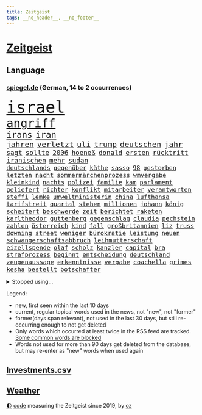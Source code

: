 ```yaml
---
title: Zeitgeist
tags: __no_header__, __no_footer__
---
```


# [Zeitgeist](https://oliz.io/zeitgeist/)

## Language

<h3><a href="https://www.spiegel.de" target="_blank">spiegel.de</a> (German, 14 to 2 occurrences)</h3>
<p style="font-family:monospace">
<span style="font-size:32pt"><a href="news_links.html#israel" class="current">israel</a></span>
<br>
<span style="font-size:23pt"><a href="news_links.html#angriff" class="current">angriff</a></span>
<br>
<span style="font-size:17pt"><a href="news_links.html#irans" class="current">irans</a></span>
<span style="font-size:17pt"><a href="news_links.html#iran" class="current">iran</a></span>
<br>
<span style="font-size:15pt"><a href="news_links.html#jahren" class="current">jahren</a></span>
<span style="font-size:15pt"><a href="news_links.html#verletzt" class="current">verletzt</a></span>
<span style="font-size:15pt"><a href="news_links.html#uli" class="current">uli</a></span>
<span style="font-size:15pt"><a href="news_links.html#trump" class="current">trump</a></span>
<span style="font-size:15pt"><a href="news_links.html#deutschen" class="current">deutschen</a></span>
<span style="font-size:15pt"><a href="news_links.html#jahr" class="current">jahr</a></span>
<br>
<span style="font-size:13pt"><a href="news_links.html#sagt" class="current">sagt</a></span>
<span style="font-size:13pt"><a href="news_links.html#sollte" class="current">sollte</a></span>
<span style="font-size:13pt"><a href="news_links.html#2006" class="current">2006</a></span>
<span style="font-size:13pt"><a href="news_links.html#hoeneß" class="current">hoeneß</a></span>
<span style="font-size:13pt"><a href="news_links.html#donald" class="current">donald</a></span>
<span style="font-size:13pt"><a href="news_links.html#ersten" class="current">ersten</a></span>
<span style="font-size:13pt"><a href="news_links.html#rücktritt" class="current">rücktritt</a></span>
<span style="font-size:13pt"><a href="news_links.html#iranischen" class="current">iranischen</a></span>
<span style="font-size:13pt"><a href="news_links.html#mehr" class="current">mehr</a></span>
<span style="font-size:13pt"><a href="news_links.html#sudan" class="current">sudan</a></span>
<br>
<span style="font-size:12pt"><a href="news_links.html#deutschlands" class="current">deutschlands</a></span>
<span style="font-size:12pt"><a href="news_links.html#gegenüber" class="current">gegenüber</a></span>
<span style="font-size:12pt"><a href="news_links.html#käthe" class="new">käthe</a></span>
<span style="font-size:12pt"><a href="news_links.html#sasso" class="new">sasso</a></span>
<span style="font-size:12pt"><a href="news_links.html#98" class="current">98</a></span>
<span style="font-size:12pt"><a href="news_links.html#gestorben" class="current">gestorben</a></span>
<span style="font-size:12pt"><a href="news_links.html#letzten" class="current">letzten</a></span>
<span style="font-size:12pt"><a href="news_links.html#nacht" class="current">nacht</a></span>
<span style="font-size:12pt"><a href="news_links.html#sommermärchenprozess" class="current">sommermärchenprozess</a></span>
<span style="font-size:12pt"><a href="news_links.html#wmvergabe" class="new">wmvergabe</a></span>
<span style="font-size:12pt"><a href="news_links.html#kleinkind" class="current">kleinkind</a></span>
<span style="font-size:12pt"><a href="news_links.html#nachts" class="current">nachts</a></span>
<span style="font-size:12pt"><a href="news_links.html#polizei" class="current">polizei</a></span>
<span style="font-size:12pt"><a href="news_links.html#familie" class="current">familie</a></span>
<span style="font-size:12pt"><a href="news_links.html#kam" class="current">kam</a></span>
<span style="font-size:12pt"><a href="news_links.html#parlament" class="current">parlament</a></span>
<span style="font-size:12pt"><a href="news_links.html#geliefert" class="current">geliefert</a></span>
<span style="font-size:12pt"><a href="news_links.html#richter" class="current">richter</a></span>
<span style="font-size:12pt"><a href="news_links.html#konflikt" class="current">konflikt</a></span>
<span style="font-size:12pt"><a href="news_links.html#mitarbeiter" class="current">mitarbeiter</a></span>
<span style="font-size:12pt"><a href="news_links.html#verantworten" class="current">verantworten</a></span>
<span style="font-size:12pt"><a href="news_links.html#steffi" class="current">steffi</a></span>
<span style="font-size:12pt"><a href="news_links.html#lemke" class="current">lemke</a></span>
<span style="font-size:12pt"><a href="news_links.html#umweltministerin" class="new">umweltministerin</a></span>
<span style="font-size:12pt"><a href="news_links.html#china" class="current">china</a></span>
<span style="font-size:12pt"><a href="news_links.html#lufthansa" class="current">lufthansa</a></span>
<span style="font-size:12pt"><a href="news_links.html#tarifstreit" class="current">tarifstreit</a></span>
<span style="font-size:12pt"><a href="news_links.html#quartal" class="new">quartal</a></span>
<span style="font-size:12pt"><a href="news_links.html#stehen" class="current">stehen</a></span>
<span style="font-size:12pt"><a href="news_links.html#millionen" class="current">millionen</a></span>
<span style="font-size:12pt"><a href="news_links.html#johann" class="current">johann</a></span>
<span style="font-size:12pt"><a href="news_links.html#könig" class="current">könig</a></span>
<span style="font-size:12pt"><a href="news_links.html#scheitert" class="current">scheitert</a></span>
<span style="font-size:12pt"><a href="news_links.html#beschwerde" class="current">beschwerde</a></span>
<span style="font-size:12pt"><a href="news_links.html#zeit" class="current">zeit</a></span>
<span style="font-size:12pt"><a href="news_links.html#berichtet" class="current">berichtet</a></span>
<span style="font-size:12pt"><a href="news_links.html#raketen" class="current">raketen</a></span>
<span style="font-size:12pt"><a href="news_links.html#karltheodor" class="new">karltheodor</a></span>
<span style="font-size:12pt"><a href="news_links.html#guttenberg" class="new">guttenberg</a></span>
<span style="font-size:12pt"><a href="news_links.html#gegenschlag" class="current">gegenschlag</a></span>
<span style="font-size:12pt"><a href="news_links.html#claudia" class="current">claudia</a></span>
<span style="font-size:12pt"><a href="news_links.html#pechstein" class="new">pechstein</a></span>
<span style="font-size:12pt"><a href="news_links.html#zahlen" class="current">zahlen</a></span>
<span style="font-size:12pt"><a href="news_links.html#österreich" class="current">österreich</a></span>
<span style="font-size:12pt"><a href="news_links.html#kind" class="current">kind</a></span>
<span style="font-size:12pt"><a href="news_links.html#fall" class="current">fall</a></span>
<span style="font-size:12pt"><a href="news_links.html#großbritannien" class="current">großbritannien</a></span>
<span style="font-size:12pt"><a href="news_links.html#liz" class="current">liz</a></span>
<span style="font-size:12pt"><a href="news_links.html#truss" class="new">truss</a></span>
<span style="font-size:12pt"><a href="news_links.html#downing" class="new">downing</a></span>
<span style="font-size:12pt"><a href="news_links.html#street" class="current">street</a></span>
<span style="font-size:12pt"><a href="news_links.html#weniger" class="current">weniger</a></span>
<span style="font-size:12pt"><a href="news_links.html#bürokratie" class="current">bürokratie</a></span>
<span style="font-size:12pt"><a href="news_links.html#leistung" class="current">leistung</a></span>
<span style="font-size:12pt"><a href="news_links.html#neuen" class="current">neuen</a></span>
<span style="font-size:12pt"><a href="news_links.html#schwangerschaftsabbruch" class="current">schwangerschaftsabbruch</a></span>
<span style="font-size:12pt"><a href="news_links.html#leihmutterschaft" class="new">leihmutterschaft</a></span>
<span style="font-size:12pt"><a href="news_links.html#eizellspende" class="new">eizellspende</a></span>
<span style="font-size:12pt"><a href="news_links.html#olaf" class="current">olaf</a></span>
<span style="font-size:12pt"><a href="news_links.html#scholz" class="current">scholz</a></span>
<span style="font-size:12pt"><a href="news_links.html#kanzler" class="current">kanzler</a></span>
<span style="font-size:12pt"><a href="news_links.html#capital" class="new">capital</a></span>
<span style="font-size:12pt"><a href="news_links.html#bra" class="new">bra</a></span>
<span style="font-size:12pt"><a href="news_links.html#strafprozess" class="new">strafprozess</a></span>
<span style="font-size:12pt"><a href="news_links.html#beginnt" class="current">beginnt</a></span>
<span style="font-size:12pt"><a href="news_links.html#entscheidung" class="current">entscheidung</a></span>
<span style="font-size:12pt"><a href="news_links.html#deutschland" class="current">deutschland</a></span>
<span style="font-size:12pt"><a href="news_links.html#zeugenaussage" class="current">zeugenaussage</a></span>
<span style="font-size:12pt"><a href="news_links.html#erkenntnisse" class="current">erkenntnisse</a></span>
<span style="font-size:12pt"><a href="news_links.html#vergabe" class="current">vergabe</a></span>
<span style="font-size:12pt"><a href="news_links.html#coachella" class="new">coachella</a></span>
<span style="font-size:12pt"><a href="news_links.html#grimes" class="new">grimes</a></span>
<span style="font-size:12pt"><a href="news_links.html#kesha" class="new">kesha</a></span>
<span style="font-size:12pt"><a href="news_links.html#bestellt" class="current">bestellt</a></span>
<span style="font-size:12pt"><a href="news_links.html#botschafter" class="current">botschafter</a></span>
</p>
<details>
<summary>Stopped using...</summary>
<p class="former" style="font-size:12pt">
covid(1271) kennen(1271) ruf(1271) 5(1270) flugzeuge(1270) prüft(1270) anleger(1269) bekam(1269) cristiano(1269) führerschein(1269) ifoinstitut(1269) ronaldo(1269) befürchten(1268) insgesamt(1268) linie(1268) wechseln(1268) arbeitnehmer(1267) aufnehmen(1267) landgericht(1267) neuseeland(1267) verstorbenen(1267) berg(1266) beschäftigten(1266) verpflichtet(1266) weiße(1266) bochum(1265) freundin(1265) vollständig(1265) bitte(1264) kauf(1264) medikamente(1264) belastet(1263) länge(1263) manager(1263) messi(1263) militärs(1263) phase(1263) überwinden(1263) bewährungsstrafe(1262) bielefeld(1262) gäste(1262) vermuten(1262) anspruch(1261) australische(1261) begründung(1261) extreme(1261) for(1261) rat(1261) teams(1261) 12(1260) aufruf(1260) freiheitsstrafe(1260) hubschrauber(1260) lehnen(1260) wiederholt(1260) abstimmen(1259) bezahlt(1259) wirtschaftsministerium(1259) aufgegeben(1258) bremer(1258) lebens(1258) nahverkehr(1258) entscheidend(1257) hotel(1257) löste(1257) zuständige(1257) stadion(1256) täglich(1256) brutal(1255) sinnvoll(1255) still(1255) wochenlang(1255) besuchen(1254) hölle(1254) regiert(1254) appell(1253) jüngere(1251) sinn(1251) 1000(1250) belegen(1248) schaffte(1248) distanz(1247) gefangene(1247) rollt(1247) aufhalten(1246) nah(1246) berühmten(1245) lücke(1245) ähnlich(1245) trug(1243) letztes(1241) nasa(1241) analysiert(1239) klasse(1237) prognose(1237) top(1236) automatisch(1234) zeigten(1233) papier(1232) dauert(1231) gebieten(1216) rakete(1212) ungewöhnlichen(1210) umbau(1173) gezielt(1149) belästigung(1141) günstig(1117) hochschulen(1111) investor(1098) lahm(1095) long(1093) abgestürzt(1090) rumänien(1087) geehrt(1074) jahresende(1029) seither(1009) lebensmitteln(1008) kleidung(1007) kümmern(1000) tour(992) bundesanwaltschaft(990) autoren(988) erfolgreichste(972) 120(966) konzerns(958) musks(957) exil(954) dax(945) moderner(943) übertragen(942) schlafen(935) hawaii(933) nachmittag(931) gewandt(921) bekräftigt(912) spiegelkorrespondent(912) kursieren(906) kurze(899) zentralen(893) magazin(887) lieferungen(874) rande(867) meta(854) unserem(853) erwiesen(842) öffentlichrechtlichen(836) symbol(824) geschah(822) hochzeit(817) hinzu(814) verschwinden(812) soldat(809) überwachung(804) streiken(796) herausgefunden(787) pekings(787) krankheiten(784) brüder(775) aufhören(773) schülern(769) mbappé(764) künstlerin(739) königsklasse(729) antisemitische(708) erfurt(684) hitze(679) mordfall(677) weltverband(674) mitarbeitende(666) hadert(664) joshua(658) jimmy(653) spitzt(651) ängste(646) deutsch(640) braun(634) 81(632) schwächelt(628) rettungsaktion(625) usmilitär(621) globalen(612) subventionen(602) werben(602) traten(599) protestbewegung(598) nation(597) strenge(594) bach(593) boni(578) tobias(578) farben(574) monika(556) praktisch(554) indiens(550) begegnung(545) dokumentieren(545) erleichtern(543) scheinbar(542) wählt(542) staatsanwalt(540) urteilt(539) wohnungsbau(538) lionel(537) razzien(533) manipuliert(526) kohl(524) 23jährige(522) desinformation(520) spacex(515) geschmack(514) äußerung(510) ulm(503) finanzaufsicht(496) pistole(496) liberale(490) gast(489) lauter(489) technische(485) airbus(483) wiederholen(479) 1991(478) saarlouis(478) manipulierte(474) größeren(471) hürde(466) mag(463) rekordhoch(462) vergab(455) veränderte(451) geschadet(446) ausstand(443) aussieht(441) reihen(438) bewahren(437) übungen(435) 52(430) ständig(428) technologie(428) vorstandschef(425) baden(422) leon(422) heran(419) manöver(414) vorwurfs(414) unruhe(409) 150000(408) tarifverhandlungen(408) wegner(398) 30000(391) laden(388) atomwaffen(384) betreiben(384) begangen(382) 15jährigen(381) gejagt(380) statistischen(379) gewartet(375) verstärken(374) älteren(373) überwunden(373) beides(369) hauseigentümer(369) 88(367) spektakulärer(367) portal(366) konkurrent(365) schnellere(364) mannheim(363) asylpolitik(361) wrack(360) heutige(358) höhenflug(358) behaupten(355) verlobt(354) amtsinhaber(349) fußballverband(349) konkret(346) helmut(345) zeitung(345) usamerikanische(340) fühlte(339) getrieben(339) chicago(338) samuel(338) unterbrochen(329) rad(327) dir(324) kretschmer(324) spaniens(324) explodiert(323) versteckt(323) arabischen(320) arktis(320) ken(320) natur(316) drogenhandel(315) vorgenommen(315) angelegt(311) gewannen(308) jüdischer(307) partien(307) organisationen(302) bundeshaushalt(301) treu(301) verfassung(301) objekte(300) wuchs(297) befürchtete(296) familienvater(296) gegners(295) herkunft(294) 38jähriger(291) kylian(289) zwanzig(289) budget(288) sanieren(287) 77(286) gelaufen(286) zügen(285) gündoğan(284) i̇lkay(284) vertreten(283) fernwärme(282) schleppend(279) greta(276) thunberg(276) ausreichend(273) ehre(272) verlief(272) anträge(271) abu(267) rekonstruiert(267) vertrauter(267) blumen(264) luka(264) marokko(260) postbank(259) schwedens(259) zwölfjährige(259) bodensee(258) bewerbungen(257) klassische(256) verfilmt(256) atlanta(255) beigesetzt(255) übereinstimmenden(255) üppige(254) einzuführen(253) wertschätzung(252) dhabi(251) warmen(248) kultusminister(247) oppenheimer(245) wirtschaftsweise(241) erfinden(240) psyche(240) exklusive(237) abzusetzen(235) betriebe(235) ungefährlich(235) jungs(234) wissenschaftlich(234) zweifelt(233) unerwartet(232) reicher(231) baubranche(230) pablo(230) stoppte(229) gebürtige(227) erpressung(224) sicherheitsrat(224) ausnahmezustand(221) 42(219) effekte(218) ehrung(218) betrachten(217) detaillierte(217) ärgert(217) schwachen(216) unterkunft(215) teslas(211) bedauert(210) lahmlegen(210) american(209) gamer(209) videoapp(209) feste(208) dient(207) erstattet(205) young(204) fsv(203) zivilbevölkerung(203) 83jährige(201) deine(201) explodierte(200) neuesten(200) klimageld(199) gastronomie(197) höhle(197) leitung(195) uwe(195) achtzigerjahren(194) anschein(194) dallas(194) dončić(193) jugendstrafe(192) letztlich(192) preisverleihung(191) zulauf(191) charlie(190) übernahm(188) zugverkehr(186) sanften(185) serbiens(185) demokratischen(184) eindämmen(184) eustaaten(184) fußballweltmeister(184) norwegischen(184) geklappt(183) winters(182) profiteure(181) bulls(178) störungen(178) verhalf(178) darstellung(177) schlicht(177) anja(176) daneben(176) index(176) sibirien(176) untergegangen(176) volle(176) weinen(176) weltgrößte(176) branson(175) journal(175) popkultur(175) raumstation(175) verleihen(174) ablehnung(173) andrij(173) begründet(171) gelebt(171) instrument(170) gehindert(169) gravierenden(168) treibstofflager(168) flüchtlingsunterkunft(167) taugen(167) fähigkeiten(166) usrepräsentantenhaus(166) 2035(165) 41jährige(165) asylverfahren(164) ausfälle(162) inselkette(162) fahrwerk(160) rennstall(160) gerätselt(159) migrationshintergrund(159) vermittlung(159) neuerungen(158) umwege(158) angegangen(157) exchef(157) kracht(156) ratschläge(156) wenden(156) propalästinensische(155) sympathien(155) hinterzogen(154) night(153) rudolf(153) bundes(152) hamaskommandeur(152) 1100(151) dokument(151) flugverkehr(151) vorläufige(151) kilometern(150) onlineplattformen(150) zölle(150) zuschauern(149) abschneiden(147) bereiten(147) hof(147) neonazis(147) 270(146) inspiration(145) warnstreik(145) berlinmitte(144) engere(144) führerscheinprüfung(143) marc(143) solidarisieren(143) 45jährige(142) einheitliche(142) länderchefs(142) muslimen(142) eskalationen(141) hindern(141) kiboom(141) monatlich(141) neigen(140) pickup(140) adam(139) aktienmarkt(139) konditionen(139) sahen(139) ernsthafte(138) ingenieur(138) júnior(137) empfehlungen(136) 29jähriger(135) websites(135) eminem(134) jährliche(134) verkleidet(134) adele(133) stille(133) eautobauer(132) itzehoe(132) nuklearwaffen(132) habecks(131) jegliche(131) landtags(131) ukrainern(131) airports(130) usamerikanischen(130) ähnliches(130) bundesamts(129) siegtor(129) sowjetunion(128) mavericks(126) autorität(125) sicherheitspersonal(125) student(125) webb(125) gedenkfeier(124) prämie(124) selbstverteidigung(124) weltraumteleskop(124) zugreifen(124) ausschlussverfahren(123) einsame(123) muhammad(123) bundeskriminalamt(122) gespalten(122) bahnstreik(121) bewältigen(121) petra(121) siegerin(121) wahnsinn(121) taurusfrage(120) hingerichtet(119) ruht(119) wobei(119) abgewickelt(118) betreut(118) haley(118) nikki(118) präsidentschaftskandidatur(118) verstört(118) weine(118) bundestags(117) deckt(116) längeren(116) endgültige(115) nass(115) pia(115) bundesligisten(114) onlinewerbung(114) selbstbestimmung(114) norbert(113) oscarpreisträgerin(113) ryan(113) exprofi(112) hausbau(112) kopfschmerzen(112) regierungskoalition(112) siegesserie(112) komponisten(111) skispringen(111) beteiligen(110) altman(109) doku(108) erleichterung(108) pentagon(108) schleswigholsteinischen(108) starkem(107) unruhen(107) verhältnisse(107) weiblich(107) carlo(106) erfinder(106) flugreisende(106) player(106) podest(106) versteck(106) weitreichende(106) bewohnern(105) biathletin(105) fertigung(105) saisonauftakt(105) paula(104) 42jährige(103) gucci(103) klavier(103) uspolitiker(103) wahre(103) aden(101) comingout(101) lastenräder(101) herstellen(100) flagge(99) kontrollgremium(99) nuklearer(99) zögert(99) überschreiten(99) co₂speicherung(98) geschäftsmodelle(98) gregoritsch(98) inszenierung(98) stilikone(98) tate(98) widersacher(98) investment(96) skispringer(96) füllen(95) brehme(94) durchgeführt(94) eingegangen(94) eulieferkettengesetz(94) unbesetzt(94) viertelfinale(94) fortnite(93) highlights(93) kyoto(93) sekeinsatz(93) untergrund(93) eingezogen(92) vorwahlen(92) geringere(91) hungern(91) iss(91) malte(91) niklas(91) süle(91) verbrennungsmotor(91) frühzeitig(90) grande(90) hilfreich(90) menschenhandel(90) pottwal(90) traumjob(90) überragte(90) absehbare(89) ausgenutzt(89) ausläuft(89) beitrittsgespräche(89) erfahrene(89) grundschülern(89) mitteilung(89) personenverkehr(89) protestaktionen(89) rumäniens(89) schaffe(89) schwarzgrün(89) stadtplaner(89) ärgern(89) act(88) bauernverband(88) baumarkt(88) brooklyn(88) erarbeiten(88) schreckschusswaffe(88) bootsunglück(87) formulierungen(87) verschwörung(87) abruptes(86) aussteigerin(86) klubwm(86) schlachtfeld(86) bunker(85) doll(85) geländegewinne(85) heiratsantrag(85) huthimiliz(85) missbrauchsfälle(85) provokation(85) arbeitskämpfe(84) berücksichtigt(84) kopfgeld(84) notorischen(84) profiboxer(84) wachsendem(84) weltgemeinschaft(84) abwasser(83) berühren(83) kameramann(83) körperlich(83) militärdienst(83) oldies(83) ranghohes(83) skilanglauf(83) beisammen(82) rico(82) verstörende(82) appstore(81) ausgestellt(81) entstandene(81) true(81) ampeln(80) drohten(80) geldanlage(80) traditionen(80) chocolat(79) dazwischen(79) einwegplastik(79) militärallianz(79) patriarchat(79) elektromodell(78) huthiangriffen(78) pornhub(78) schwerverletzten(78) segen(78) stripchat(78) xvideos(78) 47jähriger(77) flugzeugs(77) unangenehm(77) untersuchungskommission(77) verkäufern(77) ilkay(76) motorsportchef(76) rentenreform(76) schreckens(76) verstorbene(76) verbandspräsident(75) bedrängt(74) bürgerrat(74) erziehung(74) françoise(74) hauch(74) informieren(74) lamberty(74) nets(74) plattner(74) sonnensystem(74) 276(73) doppelsieg(73) hollywoods(73) playoffkurs(73) zeitenwende(73) babybauch(72) informationskrieg(72) ramona(72) antalya(71) auseinandergebaut(71) einzigartigen(71) eon(71) fluglinien(71) gegenkandidaten(71) lecker(71) pontifex(71) vorabend(71) zuwendungen(71) feminismus(70) günstigeren(70) niedersächsische(70) rüsten(70) sirenen(70) übung(70) abgetaucht(69) ausgerutscht(69) co₂preis(69) eisbären(69) gemüter(69) hennig(69) jinpings(69) kaffeemaschine(69) kampfpause(69) kranken(69) pott(69) sinkflug(69) triebwerk(69) carvalho(68) gelb(68) gesprächsbereit(68) hilfskorridor(68) högl(68) landebahn(68) volkskongress(68) wehrbeauftragte(68) 737(67) anpassung(67) bauernhof(67) dreist(67) gottes(67) leidenschaftlich(67) thermometer(67) vorbereiten(67) alkoholfreie(66) landwirt(66) senatorin(66) vision(66) bauernverbände(65) durststrecke(65) erezepte(65) jahrmillionen(65) lovestory(65) ohrfeige(65) senator(65) örtliche(65) chloé(64) eindeutigen(64) französin(64) geringe(64) gesundheitsanwendungen(64) kompass(64) lily(64) lokführerstreik(64) margarine(64) oscar(64) route(64) satelliten(64) trab(64) wirtschaftsflaute(64) gdlstreik(63) houston(63) schneesturm(63) ute(63) bestsellerautor(62) dating(62) arbeitsleben(61) beschädigen(61) hunderter(61) indes(61) mahnung(61) rhetorischen(61) teamchef(61) unwohl(61) berühmteste(60) bestürzung(60) gehweg(60) gittern(60) legitim(60) 900(59) berufstätige(59) deutschlandweit(59) internat(59) schläft(59) sommermärchen(59) 2028(58) daheim(58) immun(58) notlandung(58) rundfunk(58) schnellsten(58) survive(58) gefühlt(57) hang(57) hexe(57) partnerschaften(57) rentenversicherung(57) dolphins(56) drittstaatenlösung(56) familienunternehmen(56) gosling(56) kansas(56) kohlekraftwerk(56) offizier(56) startplatz(56) theorien(56) warnten(56) zielort(56) übertroffen(56) ancelotti(55) angesetzt(55) insolvente(55) picasso(55) usschiff(55) biosprit(54) demonstrierten(54) go(54) heile(54) prallte(54) rematch(54) vollzeit(54) wiegelt(54) 1984(53) aufenthalt(53) darlehen(53) playboy(53) tenor(53) unheimliche(53) verglühen(53) bürokratischen(52) downey(52) fahrtauglichkeitstest(52) jr(52) nationalpark(52) spendenkampagne(52) trauung(52) vielversprechende(52) freute(51) great(51) hallen(51) karibik(51) konkurrentin(51) kritischem(51) nordic(51) tuesday(51) umweg(51) verprügelt(51) australier(50) begeisterte(50) brosnan(50) gespött(50) natogeneralsekretär(50) pierce(50) potsdamer(50) provisorischen(50) reimann(50) simone(50) weint(50) überzogen(50) bundesligahistorie(49) galaxie(49) kater(49) kämen(49) vorgeschlagen(49) begehrten(48) einzigartig(48) illinois(48) kristersson(48) 170(47) 73(47) gemeinsamkeiten(47) imitiert(47) israelgazakriegs(47) martyrium(47) neigung(47) stellung(47) telegraph(47) trip(47) bunte(46) cillian(46) eurichtlinie(46) harvey(46) justin(46) missouri(46) murphy(46) timberlake(46) anklägerin(45) argumentiert(45) aufseher(45) ausländischer(45) fressen(45) kontroversen(45) wirecardmanager(45) empfindlich(44) marmelade(44) münchnern(44) oberärztin(44) schwenk(44) wühlen(44) by(43) hunderttausend(43) innerlich(43) ios(43) kaufzurückhaltung(43) omen(43) erleiden(42) fußballturnier(42) inwiefern(42) produkten(42) prügelten(42) ratschlag(42) umzubauen(42) vergangenes(42) arthur(41) bezirksstaatsanwältin(41) ermittelnde(41) geschlechter(41) niederzulegen(41) unterstützern(41) voneinander(41) angehöriger(40) autokonzerne(40) camp(40) erleichterungen(40) ussoldaten(40) vanessa(40) bahncard(39) bucht(39) einlösen(39) erklärungsnot(39) fragte(39) gepostet(39) hartmann(39) kalaschnikow(39) minderjährigen(39) peinlichen(39) rodrigo(39) verwirrte(39) verzögern(39) border(38) co₂emissionen(38) klimaziel(38) korsika(38) latinos(38) osloer(38) teilten(38) verstorbenem(38) auszurichten(37) essstörungen(37) knickt(37) muslimfeindlichkeit(37) punk(37) tierschützern(37) täuscht(37) apotheker(36) ausnahmsweise(36) gestimmt(36) innenstädten(36) kinderintensivstation(36) kolumnistin(36) krönt(36) luftsicherheitskräfte(36) schiefging(36) strukturelle(36) zeitungsinterview(36) üppiges(36) anrichten(35) gerichtsentscheidung(35) nutzerinnen(35) torpediert(35) unmöglich(35) wogen(35) üppiger(35) 001(34) auszüge(34) horner(34) strebt(34) unogericht(34) cdulandrat(33) faszinieren(33) großeltern(33) magnus(33) verwechselte(33) zugänge(33) chemieriesen(32) entweder(32) unerwartetes(32) verpflanzte(32) emojis(31) exmatrikulation(31) glückliche(31) saturday(31) sicheres(31) spitzenverdienern(31) stamm(31) untergräbt(31) verschärfenden(31) blau(30) gäbe(30) herzogin(30) jenseits(30) oberpfalz(30) ramponiert(30) saboteure(30) schwarzmeerflotte(30) selbstverständlich(30) sound(30) bestform(29) chiefs(29) epoche(29) leuchtturmwärter(29) multimillionär(29) sichtlich(29) zusammengeschlagen(29) autoexperte(28) dreiecks(28) dudenhöffer(28) ferdinand(28) gesuchten(28) irritationen(28) quadrat(28) sektor(28) umschmeicheln(28) usvorwahlen(28) anfeindungen(27) blume(27) einstweilige(27) kraftwerk(27) privatunternehmen(27) redner(27) österreichers(27) 1972(26) installieren(26) mitspieler(26) pitzke(26) chemikalie(25) komfortzone(25) marktwirtschaft(25) mittelstand(25) wintersport(25) zwangspause(25) einsetzt(24) frist(24) möglichkeit(24) spielball(24) eindhoven(23) gerichtet(23) märkte(23) psv(23) 35000(22) bemerkenswerter(22) fremden(22) ringtausch(22) sensible(22) unangenehme(22) zerren(22) übertrieben(22) buettner(21) diversität(21) gefilmt(21) gesiegt(21) henric(21) kimmel(21) leib(21) lügner(21) lützerath(21) teslafabrik(21) trocknen(21) winterberg(21) academy(20) demütigung(20) erhielten(20) lazio(20) rivalisierende(20) spitzen(20) straßensperrungen(20) trackt(20) beschaffen(19) dune(19) fdpverteidigungspolitikerin(19) jeanmichel(19) klettert(19) missbrauchsskandal(19) raub(19) rückfall(19) vorgeführt(19) pussy(18) rennstrecke(18) sabotage(18) schwedin(18) seltsamen(18) aufstrebender(17) komponierte(17) offenhalten(17) rannte(17) eindeutig(16) firmengruppe(16) tablets(16) ermöglichte(15) kleinkinder(15) preisträger(15) ampelpolitiker(14) bug(14) eingehalten(14) erziehen(14) flugzeugbauer(14) kabinenwand(14) kompetenzen(14) männlich(14) nahrungskette(14) niederösterreich(14) republikanischen(14) trophäe(14) abzuwerfen(13) bereitstellen(13) beziffert(13) boeings(13) entkamen(13) exrafterroristen(13) kohlendioxid(13) marseille(13) munitionsmangel(13) niedrigere(13) speichern(13) tiefes(13) verpackungen(13) usarmee(12) 58jähriger(11) abwerfen(11) car(11) daherkommt(11) garri(11) höß(11) kasparow(11) monica(11) nüsse(11) speeddating(11) streikrechts(11) unsichere(11) wirecardskandal(11)
</p>
</details>
<p>Legend:
<ul>
<li><span class="new">new</span>, first seen within the last 10 days</li>
<li><span class="current">current</span>, regular topical words used in the news, not "new", not "former"</li>
<li><span class="former">former(days span relevant)</span>, not used in the last 30 days, but still re-occurring enough to not get deleted</li>
<li>Only words which occurred at least twice in the RSS feed are tracked. <a href="language/filters.py">Some common words are blocked</a></li>
<li>Words not used for more than 90 days get deleted from the database, but may re-enter as "new" words when used again</li>
</ul>
</p>

## [Investments](investments.html)[.csv](investments.csv)

## [Weather](weather.html)

<footer>
<a href="javascript:toggleTheme()" class="nav">🌓</a>
<a href="https://github.com/ooz/zeitgeist">code</a> measuring the Zeitgeist since 2019, by <a href="https://oliz.io">oz</a>
</footer>
